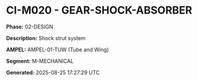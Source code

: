 # CI-M020 - GEAR-SHOCK-ABSORBER

**Phase:** 02-DESIGN

**Description:** Shock strut system

**AMPEL:** AMPEL-01-TUW (Tube and Wing)

**Segment:** M-MECHANICAL

**Generated:** 2025-08-25 17:27:29 UTC

